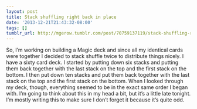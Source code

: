 ```yaml
---
layout: post
title: Stack shuffling right back in place
date: '2013-12-21T21:43:32-08:00'
tags: []
tumblr_url: http://mgerow.tumblr.com/post/70759137119/stack-shuffling-right-back-in-place
---
```

So, I’m working on building a Magic deck and since all my identical cards were together I decided to stack shuffle twice to distribute things nicely.
I have a sixty card deck. I started by putting down six stacks and putting them back together with the last stack on the top and the first stack on the bottom. I then put down ten stacks and put them back together with the last stack on the top and the first stack on the bottom.
When I looked through my deck, though, everything seemed to be in the exact same order I began with. I’m going to think about this in my head a bit, but it’s a little late tonight. I’m mostly writing this to make sure I don’t forget it because it’s quite odd.
